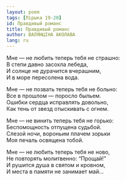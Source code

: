 ```yaml
---
layout: poem
tags: [Лірыка 19-20]
id: Правдивый романс
title: Правдивый романс
author: ВАЛЯНЦІНА АКОЛАВА
lang: ru
---
```



Мне — не любить теперь тебя не страшно:  
В степи давно засохла лебеда,  
И солнце не дурачится вчерашним,  
И в море пересолена вода.  

Мне — не позвать теперь тебя не больно:  
Все в прошлом — поросло быльем.  
Ошибки сердца исправлять довольно,  
Как тень от звезд отыскивать с огнем.  

Мне — не винить теперь тебя не горько:  
Беспомощность отпущена судьбой.  
Слезой ночи, вороньим плачем зорьки  
Моя печаль освящена тобой.  

Мне — не любить теперь тебя не ново,  
Не повторять молитвенно: “Прощай!”  
И рушится душа в святом и кровном,  
И места в памяти не занимает май...  
